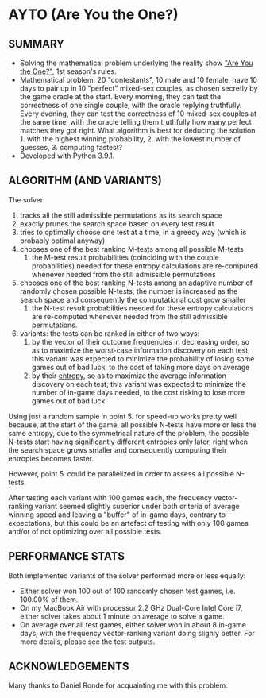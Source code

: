 # AYTO (Are You the One?)

SUMMARY
-------
- Solving the mathematical problem underlying the reality show ["Are You the One?"](https://en.wikipedia.org/wiki/Are_You_the_One%3F), 1st season's rules.
- Mathematical problem: 20 "contestants", 10 male and 10 female, have 10 days to pair up in 10 "perfect" mixed-sex couples, as chosen secretly by the game oracle at the start. Every morning, they can test the correctness of one single couple, with the oracle replying truthfully. Every evening, they can test the correctness of 10 mixed-sex couples at the same time, with the oracle telling them truthfully how many perfect matches they got right. What algorithm is best for deducing the solution 1. with the highest winning probability, 2. with the lowest number of guesses, 3. computing fastest?
- Developed with Python 3.9.1.

ALGORITHM (AND VARIANTS)
------------------------
The solver:
1. tracks all the still admissible permutations as its search space
2. exactly prunes the search space based on every test result
3. tries to optimally choose one test at a time, in a greedy way (which is probably optimal anyway)
4. chooses one of the best ranking M-tests among all possible M-tests
    1. the M-test result probabilities (coinciding with the couple probabilities) needed for these entropy calculations are re-computed whenever needed from the still admissible permutations
5. chooses one of the best ranking N-tests among an adaptive number of randomly chosen possible N-tests; the number is increased as the search space and consequently the computational cost grow smaller
    1. the N-test result probabilities needed for these entropy calculations are re-computed whenever needed from the still admissible permutations.
6. variants: the tests can be ranked in either of two ways:
    1. by the vector of their outcome frequencies in decreasing order, so as to maximize the worst-case information discovery on each test; this variant was expected to minimize the probability of losing some games out of bad luck, to the cost of taking more days on average
    2. by their [entropy](https://en.wikipedia.org/wiki/Entropy_(information_theory)), so as to maximize the average information discovery on each test; this variant was expected to minimize the number of in-game days needed, to the cost risking to lose more games out of bad luck

Using just a random sample in point 5. for speed-up works pretty well because, at the start of the game, all possible N-tests have more or less the same entropy, due to the symmetrical nature of the problem; the possible N-tests start having significantly different entropies only later, right when the search space grows smaller and consequently computing their entropies becomes faster.

However, point 5. could be parallelized in order to assess all possible N-tests.

After testing each variant with 100 games each, the frequency vector-ranking variant seemed slightly superior under both criteria of average winning speed and leaving a "buffer" of in-game days, contrary to expectations, but this could be an artefact of testing with only 100 games and/or of not optimizing over all possible tests.

PERFORMANCE STATS
-----------------
Both implemented variants of the solver performed more or less equally:
- Either solver won 100 out of 100 randomly chosen test games, i.e. 100.00% of them.
- On my MacBook Air with processor 2.2 GHz Dual-Core Intel Core i7, either solver takes about 1 minute on average to solve a game.
- On average over all test games, either solver won in about 8 in-game days, with the frequency vector-ranking variant doing slighly better.
For more details, please see the test outputs.

ACKNOWLEDGEMENTS
----------------
Many thanks to Daniel Ronde for acquainting me with this problem.
